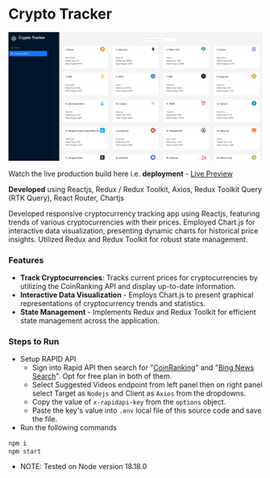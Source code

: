 # Crypto Tracker

![cover](https://github.com/abhinavg916/crypto-tracker/blob/main/Crypto%20Tracker%20Cover.png)

Watch the live production build here i.e. **deployment** - [Live Preview](https://resilient-cobbler-d00601.netlify.app/)

**Developed** using Reactjs, Redux / Redux Toolkit, Axios, Redux Toolkit Query (RTK Query), React Router, Chartjs

Developed responsive cryptocurrency tracking app using Reactjs, featuring trends of various cryptocurrencies with their prices. Employed Chart.js for interactive data visualization, presenting dynamic charts for historical price insights. Utilized Redux and Redux Toolkit for robust state management.

### Features

- **Track Cryptocurrencies**: Tracks current prices for cryptocurrencies by utilizing the CoinRanking API and display up-to-date information.
- **Interactive Data Visualization** - Employs Chart.js to present graphical representations of cryptocurrency trends and statistics.
- **State Management** - Implements Redux and Redux Toolkit for efficient state management across the application.

### Steps to Run

- Setup RAPID API
  - Sign into Rapid API then search for "[CoinRanking](https://rapidapi.com/Coinranking/api/coinranking1)" and "[Bing News Search](https://rapidapi.com/microsoft-azure-org-microsoft-cognitive-services/api/bing-news-search1)". Opt for free plan in both of them.
  - Select Suggested Videos endpoint from left panel then on right panel select Target as `Nodejs` and Client as `Axios` from the dropdowns.
  - Copy the value of `x-rapidapi-key` from the `options` object.
  - Paste the key's value into `.env` local file of this source code and save the file.
- Run the following commands

```
npm i
npm start
```

- NOTE: Tested on Node version 18.18.0
